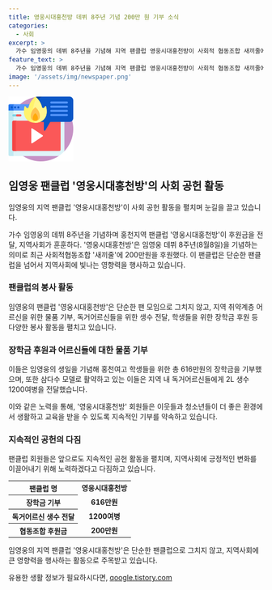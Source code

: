 ```yaml
---
title: 영웅시대홍천방 데뷔 8주년 기념 200만 원 기부 소식
categories:
  - 사회
excerpt: >
  가수 임영웅의 데뷔 8주년을 기념해 지역 팬클럽 영웅시대홍천방이 사회적 협동조합 새끼줄에 200만원을 후원했다. 이 단순한 팬클럽은 독거어르신들에게 생수를 전달하고, 학생들에게 장학금을 지원하는 등 선한 영향력을 행사하며 지역사회에 주목받고 있다. 회원들은 향후도 기부를 이어갈 것으로 밝혔다. [더팩트제보, jebo@tf.co.kr, http://talk.tf.co.kr/bbs/report/write]
feature_text: >
  가수 임영웅의 데뷔 8주년을 기념해 지역 팬클럽 영웅시대홍천방이 사회적 협동조합 새끼줄에 200만원을 후원했다. 이 단순한 팬클럽은 독거어르신들에게 생수를 전달하고, 학생들에게 장학금을 지원하는 등 선한 영향력을 행사하며 지역사회에 주목받고 있다. 회원들은 향후도 기부를 이어갈 것으로 밝혔다. [더팩트제보, jebo@tf.co.kr, http://talk.tf.co.kr/bbs/report/write]
image: '/assets/img/newspaper.png'
---
```


<p><img src="/assets/img/news.png" alt="rentncar 속보" /></p>

<h2 data-ke-size="size26">임영웅 팬클럽 '영웅시대홍천방'의 사회 공헌 활동</h2>

<p>임영웅의 지역 팬클럽 '영웅시대홍천방'이 사회 공헌 활동을 펼치며 눈길을 끌고 있습니다.</p>

<p data-ke-size="size16">가수 임영웅의 데뷔 8주년을 기념하며 홍천지역 팬클럽 '영웅시대홍천방'이 후원금을 전달, 지역사회가 훈훈하다. '영웅시대홍천방'은 임영웅 데뷔 8주년(8월8일)을 기념하는 의미로 최근 사회적협동조합 '새끼줄'에 200만원을 후원했다. 이 팬클럽은 단순한 팬클럽을 넘어서 지역사회에 빛나는 영향력을 행사하고 있습니다.</p>

<h3 data-ke-size="size20">팬클럽의 봉사 활동</h3>

<p data-ke-size="size16">임영웅의 팬클럽 '영웅시대홍천방'은 단순한 팬 모임으로 그치지 않고, 지역 취약계층 어르신을 위한 물품 기부, 독거어르신들을 위한 생수 전달, 학생들을 위한 장학금 후원 등 다양한 봉사 활동을 펼치고 있습니다.</p>

<h3 data-ke-size="size20">장학금 후원과 어르신들에 대한 물품 기부</h3>

<p data-ke-size="size16">이들은 임영웅의 생일을 기념해 홍천여고 학생들을 위한 총 616만원의 장학금을 기부했으며, 또한 삼다수 모델로 활약하고 있는 이들은 지역 내 독거어르신들에게 2L 생수 1200여병을 전달했습니다.</p>

<p data-ke-size="size16">이와 같은 노력을 통해, '영웅시대홍천방' 회원들은 이웃들과 청소년들이 더 좋은 환경에서 생활하고 교육을 받을 수 있도록 지속적인 기부를 약속하고 있습니다.</p>

<h3 data-ke-size="size20">지속적인 공헌의 다짐</h3>

<p data-ke-size="size16">팬클럽 회원들은 앞으로도 지속적인 공헌 활동을 펼치며, 지역사회에 긍정적인 변화를 이끌어내기 위해 노력하겠다고 다짐하고 있습니다.</p>

<table>
    <tr>
        <th>팬클럽 명</th>
        <td style="text-align: center; height: 17px;"><b>영웅시대홍천방</b></td>
    </tr>
    <tr>
        <th>장학금 기부</th>
        <td style="text-align: center; height: 17px;"><b>616만원</b></td>
    </tr>
    <tr>
        <th>독거어르신 생수 전달</th>
        <td style="text-align: center; height: 17px;"><b>1200여병</b></td>
    </tr>
    <tr>
        <th>협동조합 후원금</th>
        <td style="text-align: center; height: 17px;"><b>200만원</b></td>
    </tr>
</table>

<p data-ke-size="size16">임영웅의 지역 팬클럽 '영웅시대홍천방'은 단순한 팬클럽으로 그치지 않고, 지역사회에 큰 영향력을 행사하는 활동으로 주목받고 있습니다.</p>
유용한 생활 정보가 필요하시다면, <a href="https://qoogle.tistory.com" rel="dofollow">qoogle.tistory.com</a>


